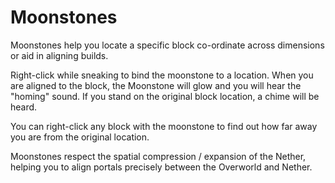 # Moonstones

Moonstones help you locate a specific block co-ordinate across dimensions or aid in aligning builds.

Right-click while sneaking to bind the moonstone to a location.  When you are aligned to the block, the Moonstone will glow and you will hear the "homing" sound.  If you stand on the original block location, a chime will be heard.

You can right-click any block with the moonstone to find out how far away you are from the original location.

Moonstones respect the spatial compression / expansion of the Nether, helping you to align portals precisely between the Overworld and Nether.